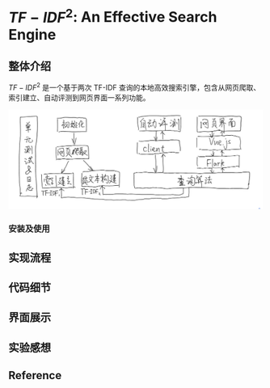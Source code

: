 # $TF-IDF^2$: An Effective Search Engine

## 整体介绍

$TF-IDF^2$ 是一个基于两次 TF-IDF 查询的本地高效搜索引擎，包含从网页爬取、索引建立、自动评测到网页界面一系列功能。

![](assets/framework.jpg)

### 安装及使用



## 实现流程

## 代码细节

## 界面展示

## 实验感想

## Reference

